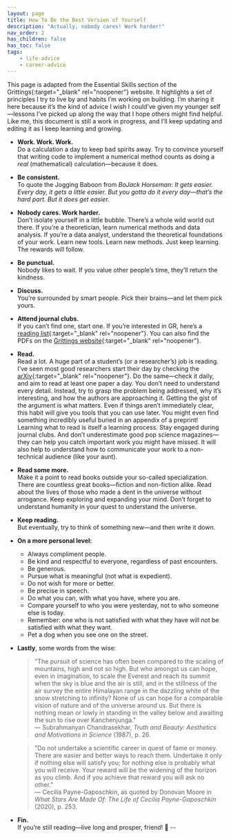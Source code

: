 ```yaml
---
layout: page
title: How To Be the Best Version of Yourself
description: "Actually, nobody cares! Work harder!"
nav_order: 2
has_children: false
has_toc: false
tags:
    - life-advice
    - career-advice
---
```

This page is adapted from the Essential Skills section of the Grittings{:target="_blank" rel="noopener"} website. It highlights a set of principles I try to live by and habits I’m working on building. I’m sharing it here because it’s the kind of advice I wish I could’ve given my younger self—lessons I’ve picked up along the way that I hope others might find helpful. Like me, this document is still a work in progress, and I’ll keep updating and editing it as I keep learning and growing.

- **Work. Work. Work.**  
  Do a calculation a day to keep bad spirits away. Try to convince yourself that writing code to implement a numerical method counts as doing a *real* (mathematical) calculation—because it does.

- **Be consistent.**  
  To quote the Jogging Baboon from *BoJack Horseman*: _It gets easier. Every day, it gets a little easier. But you gotta do it every day—that’s the hard part. But it does get easier._

- **Nobody cares. Work harder.**  
  Don’t isolate yourself in a little bubble. There’s a whole wild world out there. If you’re a theoretician, learn numerical methods and data analysis. If you’re a data analyst, understand the theoretical foundations of your work. Learn new tools. Learn new methods. Just keep learning. The rewards will follow.

- **Be punctual.**  
  Nobody likes to wait. If you value other people’s time, they’ll return the kindness.

- **Discuss.**  
  You’re surrounded by smart people. Pick their brains—and let them pick yours.

- **Attend journal clubs.**  
  If you can’t find one, start one. If you’re interested in GR, here’s a [reading list](https://pages.jh.edu/eberti2/posts/must-read-paper-list/){:target="_blank" rel="noopener"}. You can also find the PDFs on the [Grittings website](https://blackholes.tecnico.ulisboa.pt/gritting/essential_reading.html){:target="_blank" rel="noopener"}.

- **Read.**  
  Read a lot. A huge part of a student’s (or a researcher’s) job is reading. I’ve seen most good researchers start their day by checking the [arXiv](https://arxiv.org/){:target="_blank" rel="noopener"}. Do the same—check it daily, and aim to read at least one paper a day. You don’t need to understand every detail. Instead, try to grasp the problem being addressed, why it’s interesting, and how the authors are approaching it. Getting the gist of the argument is what matters. Even if things aren’t immediately clear, this habit will give you tools that you can use later. You might even find something incredibly useful buried in an appendix of a preprint! Learning what to read is itself a learning process. Stay engaged during journal clubs. And don’t underestimate good pop science magazines—they can help you catch important work you might have missed. It will also help to understand how to communicate your work to a non-technical audience (like your aunt).

- **Read some more.**  
  Make it a point to read books outside your so-called specialization. There are countless great books—fiction and non-fiction alike. Read about the lives of those who made a dent in the universe without arrogance. Keep exploring and expanding your mind. Don’t forget to understand humanity in your quest to understand the universe.

- **Keep reading.**  
  But eventually, try to think of something new—and then write it down.

- **On a more personal level:**
  - Always compliment people.  
  - Be kind and respectful to everyone, regardless of past encounters.  
  - Be generous.  
  - Pursue what is meaningful (not what is expedient).  
  - Do not wish for more or better.  
  - Be precise in speech.  
  - Do what you can, with what you have, where you are.  
  - Compare yourself to who you were yesterday, not to who someone else is today.  
  - Remember: one who is not satisfied with what they have will not be satisfied with what they want.  
  - Pet a dog when you see one on the street.

- **Lastly**, some words from the wise:

   > "The pursuit of science has often been compared to the scaling of mountains, high and not so high. But who amongst us can hope, even in imagination, to scale the Everest and reach its summit when the sky is blue and the air is still, and in the stillness of the air survey the entire Himalayan range in the dazzling white of the snow stretching to infinity? None of us can hope for a comparable vision of nature and of the universe around us. But there is nothing mean or lowly in standing in the valley below and awaiting the sun to rise over Kanchenjunga."  
   > — Subrahmanyan Chandrasekhar, *Truth and Beauty: Aesthetics and Motivations in Science* (1987), p. 26.

   > "Do not undertake a scientific career in quest of fame or money. There are easier and better ways to reach them. Undertake it only if nothing else will satisfy you; for nothing else is probably what you will receive. Your reward will be the widening of the horizon as you climb. And if you achieve that reward you will ask no other."  
   > — Cecilia Payne-Gaposchkin, as quoted by Donovan Moore in *What Stars Are Made Of: The Life of Cecilia Payne-Gaposchkin* (2020), p. 253.

- **Fin.**  
  If you’re still reading—live long and prosper, friend! 🖖
--
